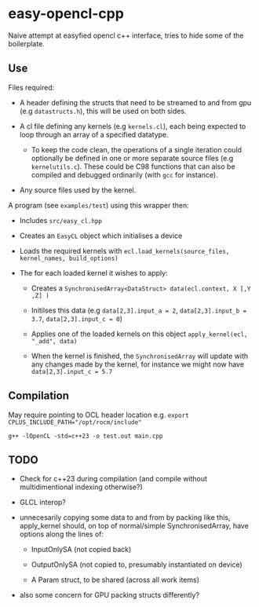 # easy-opencl-cpp

Naive attempt at easyfied opencl c++ interface, tries to hide some of the boilerplate.

## Use

Files required:

* A header defining the structs that need to be streamed to and from gpu (e.g `datastructs.h`), this will be used on both sides.

* A cl file defining any kernels (e.g `kernels.cl`), each being expected to loop through an array of a specified datatype.

    * To keep the code clean, the operations of a single iteration could optionally be defined in one or more separate source files (e.g `kernelutils.c`). These could be C98 functions that can also be compiled and debugged ordinarily (with `gcc` for instance).

* Any source files used by the kernel.

A program (see `examples/test`) using this wrapper then:

* Includes `src/easy_cl.hpp`

* Creates an `EasyCL` object which initialises a device

* Loads the required kernels with `ecl.load_kernels(source_files, kernel_names, build_options)`

* The for each loaded kernel it wishes to apply:

    * Creates a `SynchronisedArray<DataStruct> data(ecl.context, X [,Y ,Z] )`

    * Initilses this data (e.g `data[2,3].input_a = 2`, `data[2,3].input_b = 3.7`, `data[2,3].input_c = 0`)

    * Applies one of the loaded kernels on this object `apply_kernel(ecl, "_add", data)`

    * When the kernel is finished, the `SynchronisedArray` will update with any changes made by the kernel, for instance we might now have `data[2,3].input_c = 5.7`

## Compilation

May require pointing to OCL header location e.g.
`export CPLUS_INCLUDE_PATH="/opt/rocm/include"`

`g++ -lOpenCL -std=c++23 -o test.out main.cpp`

## TODO

* Check for c++23 during compilation (and compile without multidimentional indexing otherwise?)

* GLCL interop?

* unnecesarily copying some data to and from by packing like this, apply_kernel should, on top of normal/simple SynchronisedArray, have options along the lines of:

    * InputOnlySA (not copied back)

    * OutputOnlySA (not copied to, presumably instantiated on device)

    * A Param struct, to be shared (across all work items)

* also some concern for GPU packing structs differently?
